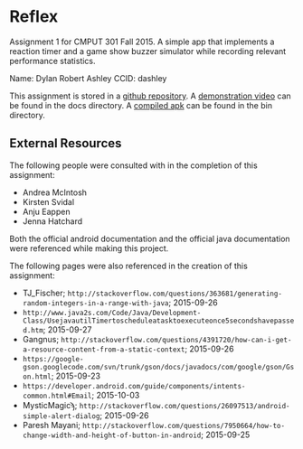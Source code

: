# Reflex

Assignment 1 for CMPUT 301 Fall 2015. A simple app that implements a reaction timer and a game show buzzer simulator while recording relevant performance statistics.

Name: Dylan Robert Ashley
CCID: dashley

This assignment is stored in a [github repository](https://github.com/dylan-ashley/Reflex.git). A [demonstration video](https://github.com/dylan-ashley/Reflex/blob/master/doc/demo.mp4) can be found in the docs directory. A [compiled apk](https://github.com/dylan-ashley/Reflex/blob/master/bin/app-release.apk) can be found in the bin directory.

## External Resources

The following people were consulted with in the completion of this assignment:

- Andrea McIntosh
- Kirsten Svidal
- Anju Eappen
- Jenna Hatchard

Both the official android documentation and the official java documentation were referenced while making this project.

The following pages were also referenced in the creation of this assignment:
- TJ\_Fischer; `http://stackoverflow.com/questions/363681/generating-random-integers-in-a-range-with-java`; 2015-09-26
- `http://www.java2s.com/Code/Java/Development-Class/UsejavautilTimertoscheduleatasktoexecuteonce5secondshavepassed.htm`; 2015-09-27
- Gangnus; `http://stackoverflow.com/questions/4391720/how-can-i-get-a-resource-content-from-a-static-context`; 2015-09-26
- `https://google-gson.googlecode.com/svn/trunk/gson/docs/javadocs/com/google/gson/Gson.html`; 2015-09-23
- `https://developer.android.com/guide/components/intents-common.html#Email`; 2015-10-03
- MysticMagicϡ; `http://stackoverflow.com/questions/26097513/android-simple-alert-dialog`; 2015-09-26
- Paresh Mayani; `http://stackoverflow.com/questions/7950664/how-to-change-width-and-height-of-button-in-android`; 2015-09-25
